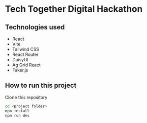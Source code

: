 # Tech Together Digital Hackathon

## Technologies used
- React
- Vite
- Tailwind CSS
- React Router
- DaisyUI
- Ag Grid React
- Faker.js

## How to run this project
Clone this repository
```bash
cd <project folder>
npm install
npm run dev
```